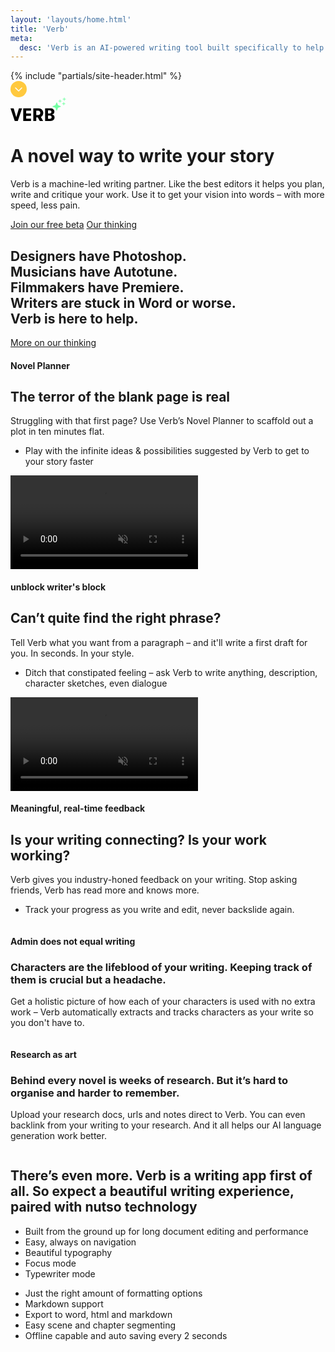 ```yaml
---
layout: 'layouts/home.html'
title: 'Verb'
meta:
  desc: 'Verb is an AI-powered writing tool built specifically to help novelists plan, write and get feedback on their work.'
---
```


<div class="opacity-0 transition-all" :class="{ 'opacity-100' : showMenu }" @scroll.window="showMenu = (window.pageYOffset > 350) ? true : false">
    {% include "partials/site-header.html" %}
</div>
<div class="fixed bottom-4 left-1/2 -ml-[13px] z-50 animate-bounce transition-opacity ease-in-out delay-150" 
       :class="{ 'opacity-0' : showBar }"
       @scroll.window="showBar = (window.pageYOffset > 50) ? true : false">
    <svg width="26" height="26" viewBox="0 0 26 26" fill="none" xmlns="http://www.w3.org/2000/svg">
        <circle cx="13" cy="13" r="13" fill="#FFC93E" />
        <path d="M8 11L13 16L18 11" stroke="white" stroke-width="1.5" stroke-linecap="round" stroke-linejoin="round" />
    </svg>
</div>

<div class="bg-white overflow-x-hidden pb-8 ">
  <div class="pt-0 sm:pt-12 lg:relative lg:py-48">
    <div class="mx-auto max-w-md px-4 sm:max-w-3xl sm:px-6 lg:px-8 lg:max-w-7xl lg:grid lg:grid-cols-2 lg:gap-24">
        <div>
            <div class="md:mt-20 mt-0">
                <div class="md:mb-8 mb-12">
                     <a href="{{ '/' | url }}" class="relative">
                        <svg width="89" height="38" xmlns="http://www.w3.org/2000/svg"><g fill="none" fill-rule="evenodd"><g fill="#000" fill-rule="nonzero"><path d="m11.687 38 6.815-20.3h-5.046L9.251 32.026 5.046 17.7H0L6.815 38zM32.794 38v-3.77H25.08v-4.466h7.714v-3.683H25.08v-4.61h7.714V17.7H20.382V38zM52.417 25.037c0-4.263-3.044-7.337-7.279-7.337h-8.642V38h4.698v-5.626h2.465L46.85 38h5.337l-3.568-6.438c2.32-1.16 3.8-3.567 3.8-6.525Zm-8.004-3.509c1.886 0 3.248 1.48 3.248 3.51s-1.363 3.508-3.248 3.508h-3.218v-7.018h3.218ZM66.349 27.618c2.349-.435 3.886-2 3.886-4.64 0-3.277-2.494-5.278-6.525-5.278h-8.352V38h8.67c4.032 0 6.497-2.146 6.497-5.626 0-2.813-1.827-4.524-4.176-4.756Zm-3.683-6.525c1.827 0 2.87.928 2.87 2.465s-1.072 2.465-2.87 2.465h-2.61v-4.93h2.61Zm-2.61 13.34v-5.162h2.929c1.682 0 2.813.986 2.813 2.494 0 1.682-1.073 2.668-2.813 2.668h-2.93Z"/></g><path d="m75.934 17.077-1.442 3.803a.586.586 0 0 1-.22.276.613.613 0 0 1-.687 0 .585.585 0 0 1-.22-.276l-1.442-3.803a.588.588 0 0 0-.36-.35l-3.914-1.402a.599.599 0 0 1-.285-.214.573.573 0 0 1 0-.667.6.6 0 0 1 .285-.214l3.913-1.402a.61.61 0 0 0 .36-.35l1.443-3.803a.586.586 0 0 1 .22-.277.613.613 0 0 1 .687 0c.1.069.177.165.22.277l1.442 3.803a.59.59 0 0 0 .36.35l3.914 1.402a.6.6 0 0 1 .285.214.573.573 0 0 1 0 .667.6.6 0 0 1-.285.214l-3.913 1.401a.613.613 0 0 0-.36.35Z" fill="#72FFA2" fill-rule="nonzero"/><path stroke="#72FFA2" stroke-linecap="round" stroke-linejoin="round" d="M79.173 4.134v4.034M85.178 8.294v4.034M86.012 1v4.034M81.248 6.151h-4.151M87.253 10.31h-4.151M88.087 3.017h-4.151"/></g></svg>
                        <div class="w-[176px] h-[107px] bg-blurYellow absolute -top-4 -left-0 blur-3xl opacity-20"></div>
                    </a>
                </div>
                <div class="mt-6 sm:max-w-xl">
                    <h1 class="text-gray-900 md:max-w-none max-w-[280px]">
                        A novel way to write <span class="underline decoration-greenNeon decoration-[6px] underline-offset-[4px]">your story</span>
                    </h1>
                    <p class="md:mt-6 mt-4 md:w-9/12">Verb is a machine-led writing partner. Like the best editors it helps you plan, write and critique your work.  Use it to get your vision into words – with more speed, less pain. </p>
                    <div class="md:mt-12 mt-8">
                      <a href="{{ '/form/' | url }}" class="btn btn-big ">Join our free beta</a> <a href="{{ '/about/' | url }}" class="btn btn-big btn-outline">Our thinking</a>
                    </div>
                </div>
            </div>
        </div>
    </div>
    <div class="sm:mx-auto sm:max-w-3xl sm:px-6">
        <div class="py-12 sm:relative sm:mt-12 sm:py-16 lg:absolute lg:inset-y-0 lg:right-0 lg:w-1/2">
            <div class="relative pl-4 -mr-40 sm:mx-auto sm:max-w-3xl sm:px-0 lg:max-w-none lg:h-full lg:pl-12">
                <img
                    class="w-full rounded-md shadow-xl ring-1 ring-black ring-opacity-5 lg:h-full lg:w-auto lg:max-w-none z-10 relative"
                    src="/media/bad-screenshot.jpg"
                    alt=""
                />
                <!-- <video autoplay loop class="rounded-md w-full rounded-md shadow-xl ring-1 ring-black ring-opacity-5 lg:h-full lg:w-auto lg:max-w-none z-10 relative" >
                        <source autoplay loop src="/media/describe-long-huge.mp4" type="video/mp4">
                    </video> -->
                <div class="w-[325px] h-[288px] bg-blurGreen absolute -top-8 -left-10 blur-3xl opacity-20"></div>
                <div class="w-[325px] h-[288px] bg-blurPurple absolute -top-8 -right-20 blur-3xl opacity-20"></div>
                <div class="w-[419px] h-[366px] bg-blurBlue absolute -bottom-0 right-8 blur-3xl opacity-20"></div>
                <div class="w-[325px] h-[288px] bg-blurYellow absolute -bottom-10 -left-20 blur-3xl opacity-20"></div>
            </div>
        </div>
    </div>
  </div>
</div>

<section class="container px-6 mx-auto md:mb-24 md:mt-0 my-16 relative">
    <h2 class="font-extralight mb-10 md:text-[62px] md:leading-[64px] text-[34px]">
        Designers have Photoshop. <span class="hidden md:inline"><br/></span>Musicians have Autotune. <span class="hidden md:inline"><br/></span>Filmmakers have Premiere.<span class="hidden md:inline"><br/></span> Writers are stuck in Word or worse. <span class="hidden md:inline"><br/></span><span class="underline decoration-orange decoration-5 underline-offset-[4px]">Verb is here to help.</span>
    </h2>
    <a href="{{ '/about/' | url }}" class="btn btn-big btn-orange">More on our thinking</a>
</section>
<section class="container px-6 mx-auto md:my-32 my-16 relative">
    <div class="">
        <div class="md:flex bg-white z-10 relative md:p-16 p-6 rounded-md shadow-md justify-between items-center">
            <div class="md:w-5/12 w-full mb-6 md:mb-0">
                <h4 class="text-pink uppercase ">Novel Planner</h4>
                <h2 class="mb-6">The terror of the blank page is real</h2>
                <p class="md:w-2/3 w-full mb-6">Struggling with that first page? Use Verb’s Novel Planner to scaffold out a plot in ten minutes flat.
                </p>
                <ul class="md:w-2/3 w-full ml-6 list-outside marker:text-pink text-lg marker:text-2xl">
                    <li>Play with the infinite ideas & possibilities suggested by Verb to get to your story faster</li>
                    <!-- <li>Lay out chapters and scenes in a drag drop interface.</li> -->
                </ul>
            </div>
            <div class="md:w-7/12 w-full ">
                <div class="bg-white z-20 relative  rounded-md ">
                    <video autoplay muted loop class="rounded-md md:absolute md:left-[15px] md:max-w-[110%]  max-w-100% md:-translate-y-1/2 shadow-home " >
                        <source autoplay muted loop src="/media/plan-fast.mp4" type="video/mp4">
                    </video>
                </div>
            </div>
        </div>
        <div class="md:w-[795px] h-[388px] w-[250px] bg-blurRed absolute -top-8 -left-10 blur-3xl opacity-20"></div>
        <!-- <div class="w-[325px] h-[288px] bg-blurPurple absolute -top-8 -right-20 blur-3xl opacity-20"></div> -->
        <div class="md:w-[719px] w-[250px] h-[366px] bg-blurBlue absolute -bottom-16 right-10 blur-3xl opacity-20"></div>
        <!-- <div class="w-[325px] h-[288px] bg-blurYellow absolute -bottom-20 -left-20 blur-3xl opacity-20"></div>-->
  </div>
</section>

<section class="container px-6 mx-auto md:my-32 my-16 relative">
    <div class="">
        <div class="md:flex bg-white z-10 relative md:p-16 p-6  rounded-md shadow-md justify-between items-center">
            <div class="md:w-5/12 w-full md:mb-0 mb-6">
                <h4 class="text-orange uppercase ">unblock writer's block</h4>
                <h2 class="mb-6">Can’t quite find the right phrase?</h2>
                <p class="md:w-2/3 w-full mb-6">Tell Verb what you want from a paragraph – and it'll write a first draft for you. In seconds. In your style.</p>
                <ul class="md:w-2/3 w-11/12 ml-6 list-outside marker:text-orange text-lg marker:text-2xl">
                    <li>Ditch that constipated feeling – ask Verb to write anything, description, character sketches, even dialogue</li>
                    <!-- <li>Edit, adapt or start over all together the text is up to you. The text is 100% new and yours to craft.</li> -->
                </ul>
            </div>
            <div class="md:w-5/12 w-full ">
                <div class="bg-white z-20 relative">
                    <video autoplay muted loop class="rounded-md  shadow-home" >
                        <source autoplay muted loop src="/media/describe-hemingway.mp4" type="video/mp4">
                    </video>
                </div>
            </div>
        </div>
        <div class="md:w-[795px] h-[288px] w-[250px] bg-blurYellow absolute -top-8 -left-10 blur-3xl opacity-20"></div>
        <!-- <div class="w-[325px] h-[288px] bg-blurPurple absolute -top-8 -right-20 blur-3xl opacity-20"></div> -->
        <div class="md:w-[719px] w-[250px] h-[366px] bg-blurPurple absolute -bottom-16 right-10 blur-3xl opacity-20"></div>
        <!-- <div class="w-[325px] h-[288px] bg-blurYellow absolute -bottom-20 -left-20 blur-3xl opacity-20"></div>-->
  </div>
</section>

<section class="container px-6 mx-auto md:my-32 my-16 relative">
    <div class="">
        <div class="md:flex bg-white z-10 relative md:p-16 p-8 rounded-md shadow-md justify-between items-center">
            <div class="md:w-5/12 w-full md:mb-0 mb-6">
                <h4 class="text-teal uppercase ">Meaningful, real-time feedback</h4>
                <h2 class="mb-6">Is your writing connecting? Is your work working?</h2>
                <p class="md:w-2/3 w-full mb-6">Verb gives you industry-honed feedback on your writing. Stop asking friends, Verb has read more and knows more.</p>
                <ul class="md:w-2/3 w-full ml-6 list-outside marker:text-teal text-lg marker:text-2xl">
                    <li>Track your progress as you write and edit, never backslide again.</li>
                </ul>
            </div>
            <div class="md:w-5/12 w-full ">
                <div class="bg-white z-20 relative  ">
                    <img src="/media/critic-cropped.jpg" alt="" class="rounded-md shadow-home md:absolute md:-translate-y-1/2" />
                </div>
            </div>
        </div>
        <div class="md:w-[795px] h-[288px] w-[250px] bg-blurBlue absolute -top-8 -left-10 blur-3xl opacity-20"></div>
        <!-- <div class="w-[325px] h-[288px] bg-blurPurple absolute -top-8 -right-20 blur-3xl opacity-20"></div> -->
        <div class="md:w-[719px] w-[250px] h-[366px] bg-blurGreen absolute -bottom-16 right-10 blur-3xl opacity-20"></div>
        <!-- <div class="w-[325px] h-[288px] bg-blurYellow absolute -bottom-20 -left-20 blur-3xl opacity-20"></div>-->
  </div>
</section>

<section class="container px-6 mx-auto md:my-32 my-16 relative">
    <div class="md:flex justify-between">
        <div class="md:w-5/12">
            <h4 class="text-reddish uppercase">Admin does not equal writing</h4>
            <h3 class="mb-6 leading-none">Characters are the lifeblood of your writing. Keeping track of them is crucial but a headache.</h3>
            <p class="md:w-10/12 w-full text-[20px] mb-8">Get a holistic picture of how each of your characters is used with no extra work – Verb automatically extracts and tracks characters as your write so you don't have to. </p>
            <img src="/media/character.png" alt="" class="rounded-[20px] shadow-defined mb-16" />
        </div>
        <div class="md:w-5/12">
            <h4 class="text-reddish uppercase">Research as art</h4>
            <h3 class="mb-6 leading-none">Behind every novel is weeks of research. But it’s hard to organise and harder to remember.</h3>
            <p class="md:w-10/12 w-full text-[20px] mb-8">Upload your research docs, urls and notes direct to Verb. You can even backlink from your writing to your research. And it all helps our AI language generation work better.</p>
            <img src="/media/research.png" alt="" class="rounded-[20px] shadow-defined" />
        </div>
    </div>
</section>

<section class="container px-6 mx-auto md:my-32 my-16 relative">
    <h2 class="font-extralight mb-10">
        There’s even more. Verb is a writing app first of all. So expect a <span class="underline decoration-reddish decoration-[6px] underline-offset-[4px]">beautiful writing experience,</span> paired with nutso technology
    </h2>
    <div class="md:flex gap-4 md:w-3/5 text-xl">
        <ul class="list-disc  marker:text-2xl marker:text-reddish ml-6 md:w-3/5">
            <li>Built from the ground up for long document editing and performance</li>
            <li>Easy, always on navigation</li>
            <li>Beautiful typography</li>
            <li>Focus mode</li>
            <li>Typewriter mode</li>
        </ul>
        <ul class="list-disc marker:text-2xl marker:text-reddish ml-6 md:w-3/5">
            <li>Just the right amount of formatting options</li>
            <li>Markdown support</li>
            <li>Export to word, html and markdown</li>
            <li>Easy scene and chapter segmenting</li>
            <li>Offline capable and auto saving every 2 seconds</li>
        </ul>
    </div>
</section>
